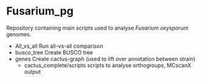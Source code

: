 # Fusarium_pg

Repository containing main scripts used to analyse <i>Fusarium oxysporum</i> genomes.

- All_vs_all
  Run all-vs-all comparison
-  busco_tree
  Create BUSCO tree
- genes
  Create cactus-graph (used to lift over annotation between strain)
  - cactus_complete/scripts
    scripts to analyse orthogroups, MCscanX output
